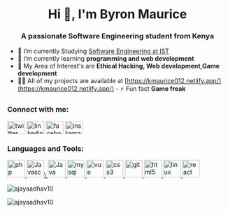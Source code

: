 <h1 align="center">Hi 👋, I'm Byron Maurice </h1>
<h3 align="center">A passionate Software Engineering student from Kenya</h3>

<!-- <p align="left">
  <img src="https://reecebyron1.netlify.app/assets/img/portfolio/me.jpeg" />
</p>
 -->
<!-- <p align="left">
  <a href="https://github.com/ryo-ma/github-profile-trophy"
    ><img
      src="https://reecebyron1.netlify.app/assets/img/portfolio/me.jpeg"
      alt="image not found"
  /></a>
</p> -->


- 🔭 I’m currently Studying [Software Engineering at IST
](https://isteducation.com) 
- 🌱 I’m currently learning **programming and web development** 
- 👯 My Area of Interest's are **Ethical Hacking, Web development,Game development** 
- 👨‍💻 All of my projects are available at
     [https://kmaurice012.netlify.app/](https://kmaurice012.netlify.app/) - ⚡ Fun
fact **Game freak**

<h3 align="left">Connect with me:</h3>
<p align="left">
  <a href="https://twitter.com/reecebyron012" target="blank"
    ><img
      align="center"
      src="https://img.icons8.com/sf-ultralight-filled/344/twitter.png"
      alt="twitter"
      height="30"
      width="40"
  /></a>
  <a href="https://www.linkedin.com/in/king-maurice/" target="blank"
    ><img
      align="center"
      src="https://img.icons8.com/glyph-neue/344/linkedin.png"
      alt="linkedin"
      height="30"
      width="40"
  /></a>
  <a href="https://fb.com/" target="blank"
    ><img
      align="center"
      src="https://img.icons8.com/ios-filled/344/facebook--v1.png"
      alt="facebook"
      height="30"
      width="40"
  /></a>
  <a href="https://instagram.com/" target="blank"
    ><img
      align="center"
      src="https://img.icons8.com/ios-filled/344/instagram-new--v1.png"
      alt="instagram"
      height="30"
      width="40"
  /></a>
</p>

<h3 align="left">Languages and Tools:</h3>
<p align="left">
    <a href="https://www.php.net" target="_blank" rel="noreferrer">
        <img
          src="https://cdn-icons-png.flaticon.com/512/652/652216.png"
          alt="php"
          width="40"
          height="40"
        />
      </a>
      <a href="https://aws.amazon.com" target="_blank" rel="noreferrer">
        <img
          src="https://cdn-icons-png.flaticon.com/512/721/721671.png"
          alt="Javascript"
          width="40"
          height="40"
        />\
        <a href="https://aws.amazon.com" target="_https://img.icons8.com/ios/344/java-coffee-cup-logo--v1.pngblank" rel="noreferrer">
        <img
          src="https://img.icons8.com/ios/344/java-coffee-cup-logo--v1.png"
          alt="Java"
          width="40"
          height="40"
        />
      </a>
      <a href="https://www.mysql.com/" target="_blank" rel="noreferrer">
        <img
          src="https://cdn-icons-png.flaticon.com/512/288/288882.png"
          alt="mysql"
          width="40"
          height="40"
        />
      </a>
  <a href="https://www.arduino.cc/" target="_blank" rel="noreferrer">
    <img
      src="https://img.icons8.com/windows/344/vuejs.png"
      alt="vue"
      width="40"
      height="40"
    />
  </a>
   
  
  <!-- <a href="https://getbootstrap.com" target="_blank" rel="noreferrer">
    <img
      src="https://raw.githubusercontent.com/devicons/devicon/master/icons/bootstrap/bootstrap-plain-wordmark.svg"
      alt="bootstrap"
      width="40"
      height="40"
    />
  </a> -->
  <!-- <a href="https://couchdb.apache.org/" target="_blank" rel="noreferrer">
    <img
      src="https://raw.githubusercontent.com/devicons/devicon/0d6c64dbbf311879f7d563bfc3ccf559f9ed111c/icons/couchdb/couchdb-original.svg"
      alt="couchdb"
      width="40"
      height="40"
    />
  </a> -->
  <a href="https://www.w3schools.com/css/" target="_blank" rel="noreferrer">
    <img
      src="https://img.icons8.com/ios-filled/344/css3.png"
      alt="css3"
      width="40"
      height="40"
    />
  </a>
  <a href="https://git-scm.com/" target="_blank" rel="noreferrer">
    <img
      src="https://cdn-icons-png.flaticon.com/512/1240/1240970.png"
      alt="git"
      width="40"
      height="40"
    />
  </a>
  <!-- <a href="https://hadoop.apache.org/" target="_blank" rel="noreferrer">
    <img
      src="https://www.vectorlogo.zone/logos/apache_hadoop/apache_hadoop-icon.svg"
      alt="hadoop"
      width="40"
      height="40"
    />
  </a> -->
  <!-- <a href="https://hive.apache.org/" target="_blank" rel="noreferrer">
    <img
      src="https://www.vectorlogo.zone/logos/apache_hive/apache_hive-icon.svg"
      alt="hive"
      width="40"
      height="40"
    />
  </a> -->
  <a href="https://www.w3.org/html/" target="_blank" rel="noreferrer">
    <img
      src="https://img.icons8.com/ios-filled/344/html-5--v1.png"
      alt="html5"
      width="40"
      height="40"
    />
  </a>
  <!-- <a href="https://www.java.com" target="_blank" rel="noreferrer">
    <img
      src="https://raw.githubusercontent.com/devicons/devicon/master/icons/java/java-original.svg"
      alt="java"
      width="40"
      height="40"
    />
  </a> -->
  <a href="https://www.linux.org/" target="_blank" rel="noreferrer">
    <img
      src="https://img.icons8.com/ios-filled/344/linux.png"
      alt="linux"
      width="40"
      height="40"
    />
  </a>
  <!-- <a href="https://www.mathworks.com/" target="_blank" rel="noreferrer">
    <img
      src="https://upload.wikimedia.org/wikipedia/commons/2/21/Matlab_Logo.png"
      alt="matlab"
      width="40"
      height="40"
    />
  </a> -->
  
  <!-- <a href="https://opencv.org/" target="_blank" rel="noreferrer">
    <img
      src="https://www.vectorlogo.zone/logos/opencv/opencv-icon.svg"
      alt="opencv"
      width="40"
      height="40"
    />
  </a> -->
  <!-- <a href="https://www.oracle.com/" target="_blank" rel="noreferrer">
    <img
      src="https://raw.githubusercontent.com/devicons/devicon/master/icons/oracle/oracle-original.svg"
      alt="oracle"
      width="40"
      height="40"
    />
  </a> -->
  <!-- <a href="https://pandas.pydata.org/" target="_blank" rel="noreferrer">
    <img
      src="https://raw.githubusercontent.com/devicons/devicon/2ae2a900d2f041da66e950e4d48052658d850630/icons/pandas/pandas-original.svg"
      alt="pandas"
      width="40"
      height="40"
    />
  </a> -->
 
  <!-- <a href="https://www.postgresql.org" target="_blank" rel="noreferrer">
    <img
      src="https://raw.githubusercontent.com/devicons/devicon/master/icons/postgresql/postgresql-original-wordmark.svg"
      alt="postgresql"
      width="40"
      height="40"
    />
  </a> -->
  <!-- <a href="https://www.python.org" target="_blank" rel="noreferrer">
    <img
      src="https://raw.githubusercontent.com/devicons/devicon/master/icons/python/python-original.svg"
      alt="python"
      width="40"
      height="40"
    />
  </a> -->
  <!-- <a href="https://pytorch.org/" target="_blank" rel="noreferrer">
    <img
      src="https://www.vectorlogo.zone/logos/pytorch/pytorch-icon.svg"
      alt="pytorch"
      width="40"
      height="40"
    />
  </a> -->
  <a href="https://reactjs.org/" target="_blank" rel="noreferrer">
    <img
      src="https://img.icons8.com/dotty/344/react.png"
      alt="react"
      width="40"
      height="40"
    />
  </a>
  <!-- <a href="https://scikit-learn.org/" target="_blank" rel="noreferrer">
    <img
      src="https://upload.wikimedia.org/wikipedia/commons/0/05/Scikit_learn_logo_small.svg"
      alt="scikit_learn"
      width="40"
      height="40"
    />
  </a>
  <a href="https://www.selenium.dev" target="_blank" rel="noreferrer">
    <img
      src="https://raw.githubusercontent.com/detain/svg-logos/780f25886640cef088af994181646db2f6b1a3f8/svg/selenium-logo.svg"
      alt="selenium"
      width="40"
      height="40"
    />
  </a> -->
  <!-- <a href="https://www.tensorflow.org" target="_blank" rel="noreferrer">
    <img
      src="https://www.vectorlogo.zone/logos/tensorflow/tensorflow-icon.svg"
      alt="tensorflow"
      width="40"
      height="40"
    />
  </a> -->
</p>
  
  <p>
  &nbsp;<img
     align="left"
    src="https://github-readme-stats.vercel.app/api?username=kmaurice012&show_icons=true&locale=en"
    alt="ajayaadhav10"
  />
</p>
<p>
  <img
     align="center"
    src="https://github-readme-stats.vercel.app/api/top-langs?username=kmaurice012&show_icons=true&locale=en&layout=compact"
    alt="ajayaadhav10"
  />
</p>





